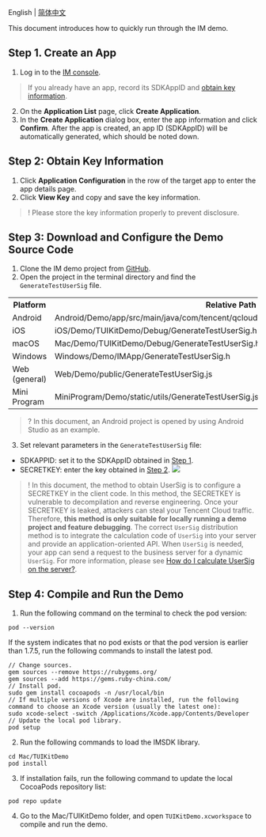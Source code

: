 English | [简体中文](./README.md)

This document introduces how to quickly run through the IM demo.

## Step 1. Create an App
1. Log in to the [IM console](https://intl.cloud.tencent.com/login).
> If you already have an app, record its SDKAppID and [obtain key information](#step2).
>
2. On the **Application List** page, click **Create Application**.
3. In the **Create Application** dialog box, enter the app information and click **Confirm**.
After the app is created, an app ID (SDKAppID) will be automatically generated, which should be noted down.

## Step 2: Obtain Key Information

1. Click **Application Configuration** in the row of the target app to enter the app details page.
2. Click **View Key** and copy and save the key information.
>! Please store the key information properly to prevent disclosure.

## Step 3: Download and Configure the Demo Source Code

1. Clone the IM demo project from [GitHub](https://github.com/tencentyun/TIMSDK).
2. Open the project in the terminal directory and find the `GenerateTestUserSig` file.
<table>
<tr>
<th nowrap="nowrap">Platform</th>  
<th nowrap="nowrap">Relative Path to File</th>  
</tr>
<tr>      
<td>Android</td>   
<td>Android/Demo/app/src/main/java/com/tencent/qcloud/tim/demo/signature/GenerateTestUserSig.java</td>   
</tr> 
<tr>
<td>iOS</td>   
<td>iOS/Demo/TUIKitDemo/Debug/GenerateTestUserSig.h</td>
</tr> 
<tr>      
<td>macOS</td>   
<td>Mac/Demo/TUIKitDemo/Debug/GenerateTestUserSig.h</td>   
</tr>  
<tr>      
<td>Windows</td>   
<td>Windows/Demo/IMApp/GenerateTestUserSig.h</td>   
</tr>  
<tr>      
<td>Web (general)</td>   
<td>Web/Demo/public/GenerateTestUserSig.js</td>   
</tr>  
<tr>      
<td>Mini Program</td>   
<td>MiniProgram/Demo/static/utils/GenerateTestUserSig.js</td>   
</tr>  
</table>

>? In this document, an Android project is opened by using Android Studio as an example.
>
3. Set relevant parameters in the `GenerateTestUserSig` file:
- SDKAPPID: set it to the SDKAppID obtained in [Step 1](#step1).
- SECRETKEY: enter the key obtained in [Step 2](#step2).
![](https://qcloudimg.tencent-cloud.cn/raw/72d10854d88e0e35da2c2a1a2c9d6c74.png)


>! In this document, the method to obtain UserSig is to configure a SECRETKEY in the client code. In this method, the SECRETKEY is vulnerable to decompilation and reverse engineering. Once your SECRETKEY is leaked, attackers can steal your Tencent Cloud traffic. Therefore, **this method is only suitable for locally running a demo project and feature debugging**.
>The correct `UserSig` distribution method is to integrate the calculation code of `UserSig` into your server and provide an application-oriented API. When `UserSig` is needed, your app can send a request to the business server for a dynamic `UserSig`. For more information, please see [How do I calculate UserSig on the server?](https://cloud.tencent.com/document/product/269/32688#GeneratingdynamicUserSig).

## Step 4: Compile and Run the Demo
1. Run the following command on the terminal to check the pod version:
```
pod --version
```
  If the system indicates that no pod exists or that the pod version is earlier than 1.7.5, run the following commands to install the latest pod.
```
// Change sources.
gem sources --remove https://rubygems.org/
gem sources --add https://gems.ruby-china.com/
// Install pod.
sudo gem install cocoapods -n /usr/local/bin
// If multiple versions of Xcode are installed, run the following command to choose an Xcode version (usually the latest one):
sudo xcode-select -switch /Applications/Xcode.app/Contents/Developer
// Update the local pod library.
pod setup
```
2. Run the following commands to load the IMSDK library.
```
cd Mac/TUIKitDemo
pod install
```
3. If installation fails, run the following command to update the local CocoaPods repository list:
```
pod repo update
```
4. Go to the Mac/TUIKitDemo folder, and open `TUIKitDemo.xcworkspace` to compile and run the demo.

